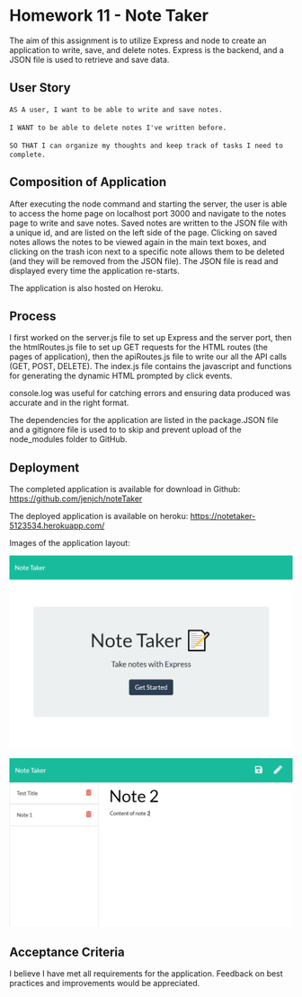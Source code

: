 # Homework 11 - Note Taker

The aim of this assignment is to utilize Express and node to create an application to write, save, and delete notes. Express is the backend, and a JSON file is used to retrieve and save data. 

## User Story

```
AS A user, I want to be able to write and save notes.

I WANT to be able to delete notes I've written before.

SO THAT I can organize my thoughts and keep track of tasks I need to complete.

```

## Composition of Application

After executing the node command and starting the server, the user is able to access the home page on localhost port 3000 and navigate to the notes page to write and save notes. Saved notes are written to the JSON file with a unique id, and are listed on the left side of the page. Clicking on saved notes allows the notes to be viewed again in the main text boxes, and clicking on the trash icon next to a specific note allows them to be deleted (and they will be removed from the JSON file). The JSON file is read and displayed every time the application re-starts.

The application is also hosted on Heroku.


## Process

I first worked on the server.js file to set up Express and the server port, then the htmlRoutes.js file to set up GET requests for the HTML routes (the pages of application), then the apiRoutes.js file to write our all the API calls (GET, POST, DELETE). The index.js file contains the javascript and functions for generating the dynamic HTML prompted by click events. 

console.log was useful for catching errors and ensuring data produced was accurate and in the right format. 

The dependencies for the application are listed in the package.JSON file and a gitignore file is used to to skip and prevent upload of the node_modules folder to GitHub.

## Deployment

The completed application is available for download in Github: 
https://github.com/jenjch/noteTaker

The deployed application is available on heroku:
https://notetaker-5123534.herokuapp.com/

Images of the application layout:

![home page](./homepagePNG.PNG)

![notes page](./notespagePNG.PNG)

## Acceptance Criteria

I believe I have met all requirements for the application. Feedback on best practices and improvements would be appreciated.  